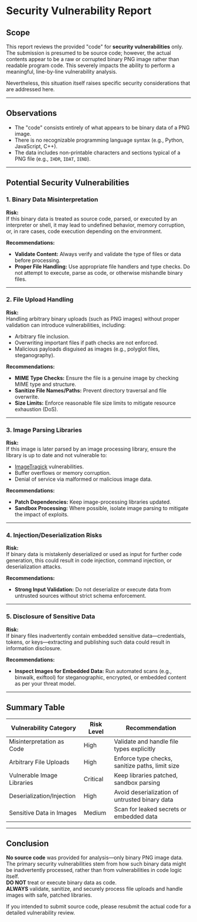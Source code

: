 # Security Vulnerability Report

## Scope

This report reviews the provided "code" for **security vulnerabilities** only. The submission is presumed to be source code; however, the actual contents appear to be a raw or corrupted binary PNG image rather than readable program code. This severely impacts the ability to perform a meaningful, line-by-line vulnerability analysis.

Nevertheless, this situation itself raises specific security considerations that are addressed here.

---

## Observations

- The "code" consists entirely of what appears to be binary data of a PNG image.
- There is no recognizable programming language syntax (e.g., Python, JavaScript, C++).
- The data includes non-printable characters and sections typical of a PNG file (e.g., `IHDR`, `IDAT`, `IEND`).

---

## Potential Security Vulnerabilities

### 1. **Binary Data Misinterpretation**

**Risk:**  
If this binary data is treated as source code, parsed, or executed by an interpreter or shell, it may lead to undefined behavior, memory corruption, or, in rare cases, code execution depending on the environment.

**Recommendations:**  
- **Validate Content:** Always verify and validate the type of files or data before processing.
- **Proper File Handling:** Use appropriate file handlers and type checks. Do not attempt to execute, parse as code, or otherwise mishandle binary files.

---

### 2. **File Upload Handling**

**Risk:**  
Handling arbitrary binary uploads (such as PNG images) without proper validation can introduce vulnerabilities, including:
- Arbitrary file inclusion.
- Overwriting important files if path checks are not enforced.
- Malicious payloads disguised as images (e.g., polyglot files, steganography).

**Recommendations:**  
- **MIME Type Checks:** Ensure the file is a genuine image by checking MIME type and structure.
- **Sanitize File Names/Paths:** Prevent directory traversal and file overwrite.
- **Size Limits:** Enforce reasonable file size limits to mitigate resource exhaustion (DoS).

---

### 3. **Image Parsing Libraries**

**Risk:**  
If this image is later parsed by an image processing library, ensure the library is up to date and not vulnerable to:
- [ImageTragick](https://imagetragick.com/) vulnerabilities.
- Buffer overflows or memory corruption.
- Denial of service via malformed or malicious image data.

**Recommendations:**  
- **Patch Dependencies:** Keep image-processing libraries updated.
- **Sandbox Processing:** Where possible, isolate image parsing to mitigate the impact of exploits.

---

### 4. **Injection/Deserialization Risks**

**Risk:**  
If binary data is mistakenly deserialized or used as input for further code generation, this could result in code injection, command injection, or deserialization attacks.

**Recommendations:**  
- **Strong Input Validation:** Do not deserialize or execute data from untrusted sources without strict schema enforcement.

---

### 5. **Disclosure of Sensitive Data**

**Risk:**  
If binary files inadvertently contain embedded sensitive data—credentials, tokens, or keys—extracting and publishing such data could result in information disclosure.

**Recommendations:**  
- **Inspect Images for Embedded Data:** Run automated scans (e.g., binwalk, exiftool) for steganographic, encrypted, or embedded content as per your threat model.

---

## Summary Table

| Vulnerability Category       | Risk Level | Recommendation                                    |
|-----------------------------|------------|----------------------------------------------------|
| Misinterpretation as Code   | High       | Validate and handle file types explicitly          |
| Arbitrary File Uploads      | High       | Enforce type checks, sanitize paths, limit size    |
| Vulnerable Image Libraries  | Critical   | Keep libraries patched, sandbox parsing            |
| Deserialization/Injection   | High       | Avoid deserialization of untrusted binary data     |
| Sensitive Data in Images    | Medium     | Scan for leaked secrets or embedded data           |

---

## Conclusion

**No source code** was provided for analysis—only binary PNG image data. The primary security vulnerabilities stem from how such binary data might be inadvertently processed, rather than from vulnerabilities in code logic itself.  
**DO NOT** treat or execute binary data as code.  
**ALWAYS** validate, sanitize, and securely process file uploads and handle images with safe, patched libraries.

If you intended to submit source code, please resubmit the actual code for a detailed vulnerability review.